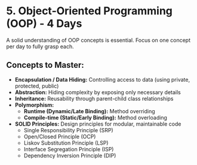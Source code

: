 # 5. Object-Oriented Programming (OOP) - 4 Days

A solid understanding of OOP concepts is essential. Focus on one concept per day to fully grasp each.

## Concepts to Master:
- **Encapsulation / Data Hiding:** Controlling access to data (using private, protected, public)
- **Abstraction:** Hiding complexity by exposing only necessary details
- **Inheritance:** Reusability through parent-child class relationships
- **Polymorphism:**
  - **Runtime (Dynamic/Late Binding):** Method overriding
  - **Compile-time (Static/Early Binding):** Method overloading
- **SOLID Principles:** Design principles for modular, maintainable code
  - Single Responsibility Principle (SRP)
  - Open/Closed Principle (OCP)
  - Liskov Substitution Principle (LSP)
  - Interface Segregation Principle (ISP)
  - Dependency Inversion Principle (DIP)
